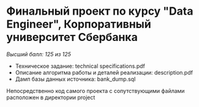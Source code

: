 # Финальный проект по курсу "Data Engineer", Корпоративный университет Сбербанка
*Высший балл: 125 из 125*

* Техническое задание: technical specifications.pdf
* Описание алгоритма работы и деталей реализации: description.pdf
* Дамп базы данных источника: bank_dump.sql 

Непосредственно код самого проекта с сопутствующими файлами расположен в директории project
